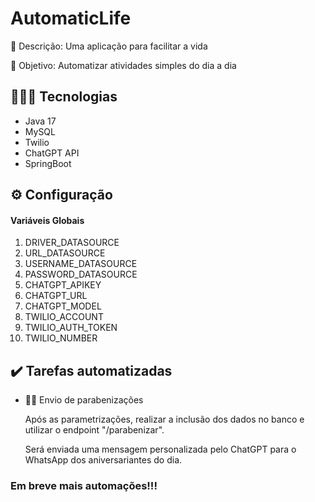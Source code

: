 # AutomaticLife
📜 Descrição: Uma aplicação para facilitar a vida

🎯 Objetivo: Automatizar atividades simples do dia a dia

## 🧑🏾‍💻 Tecnologias
 - Java 17
 - MySQL
 - Twilio
 - ChatGPT API
 - SpringBoot

## ⚙️ Configuração

#### Variáveis Globais
  1. DRIVER_DATASOURCE
  2. URL_DATASOURCE
  3. USERNAME_DATASOURCE
  4. PASSWORD_DATASOURCE
  5. CHATGPT_APIKEY
  6. CHATGPT_URL
  7. CHATGPT_MODEL
  8. TWILIO_ACCOUNT
  9. TWILIO_AUTH_TOKEN
  10. TWILIO_NUMBER
  
 ## ✔️ Tarefas automatizadas

 - 👏🏾 Envio de parabenizações
   
   Após as parametrizações, realizar a inclusão dos dados no banco e utilizar o endpoint "/parabenizar".
   
   Será enviada uma mensagem personalizada pelo ChatGPT para o WhatsApp dos aniversariantes do dia.


### Em breve mais automações!!!
  
